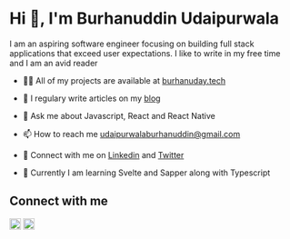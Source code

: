 # Hi 👋, I'm Burhanuddin Udaipurwala

I am an aspiring software engineer focusing on building full stack applications that exceed user expectations. I like to write in my free time and I am an avid reader

- 👨‍💻 All of my projects are available at [burhanuday.tech](https://burhanuday.tech)

- 📝 I regulary write articles on my [blog](https://blog.burhanuday.tech)

- 💬 Ask me about Javascript, React and React Native

- 📫 How to reach me [udaipurwalaburhanuddin@gmail.com](mailto:udaipurwalaburhanuddin@gmail.com)

- 🤝 Connect with me on [Linkedin](https://www.linkedin.com/in/burhanuddin-udaipurwala/) and [Twitter](https://twitter.com/burhanuday)

- 📖 Currently I am learning Svelte and Sapper along with Typescript


## Connect with me

<a href="https://twitter.com/burhanuday" target="blank"><img align="center" src="https://cdn.jsdelivr.net/npm/simple-icons@3.0.1/icons/twitter.svg" alt="burhanuday" height="20" width="20" /></a>
<a href="https://linkedin.com/in/burhanuddin-udaipurwala" target="blank"><img align="center" src="https://cdn.jsdelivr.net/npm/simple-icons@3.0.1/icons/linkedin.svg" alt="burhanuddin-udaipurwala" height="20" width="20" /></a>
